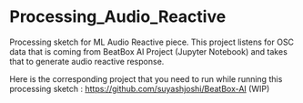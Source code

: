 # Processing_Audio_Reactive
Processing sketch for ML Audio Reactive piece. This project listens for OSC data that is coming from BeatBox AI Project (Jupyter Notebook) and takes that to generate audio reactive response.

Here is the corresponding project that you need to run while running this processing sketch : https://github.com/suyashjoshi/BeatBox-AI (WIP)
